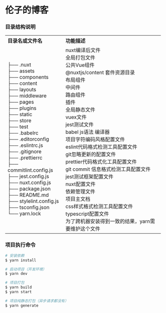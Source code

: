 # 伦子的博客

### 目录结构说明 

<table>
    <tr align="left">
        <th>目录名或文件名</th>
        <th>功能描述</th>
    </tr>
    <tr>
        <td>
├── .nuxt<br>
├── assets<br>
├── components<br>
├── content<br>
├── layouts<br>
├── middleware<br>
├── pages<br>
├── plugins<br>
├── static<br>
├── store<br>
├── test<br>
├── .babelrc<br>
├── .editorconfig<br>
├── .eslintrc.js<br>
├── .gitignore<br>
├── .prettierrc<br>
├── commitlint.config.js<br>
├── jest.config.js<br>
├── nuxt.config.js<br>
├── package.json<br>
├── README.md<br>
├── stylelint.config.js<br>
├── tsconfig.json<br>
└── yarn.lock<br>
        </td>
        <td>
nuxt编译后文件<br>
全局打包文件<br>
公共Vue组件<br>
@nuxtjs/content 套件资源目录<br>
布局组件<br>
中间件<br>
路由组件<br>
插件<br>
全局静态文件<br>
vuex文件<br>
jest测试文件<br>
babel js语法 编译器<br>
项目字符编码风格配置文件<br>
eslint代码格式检测工具配置文件<br>
git忽略更新的配置文件<br>
prettier代码格式化工具配置文件<br>
git commit 信息格式检测工具配置文件<br>
jest测试框架配置文件<br>
nuxt配置文件<br>
依赖管理文件<br>
项目主文档<br>
css样式格式检测工具配置文件<br>
typescript配置文件<br>
为了跨机器安装得到一致的结果，yarn需要维护这个文件<br>
        </td>
    </tr>
</table>

### 项目执行命令
 
```bash
# 安装依赖
$ yarn install

# 启动项目（开发环境）
$ yarn dev

# 项目打包
$ yarn build
$ yarn start

# 项目纯静态打包（异步请求都没有）
$ yarn generate
```
